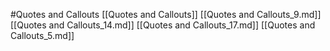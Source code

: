 #Quotes and Callouts 
 [[Quotes and Callouts]]
[[Quotes and Callouts_9.md]]
[[Quotes and Callouts_14.md]]
[[Quotes and Callouts_17.md]]
[[Quotes and Callouts_5.md]]